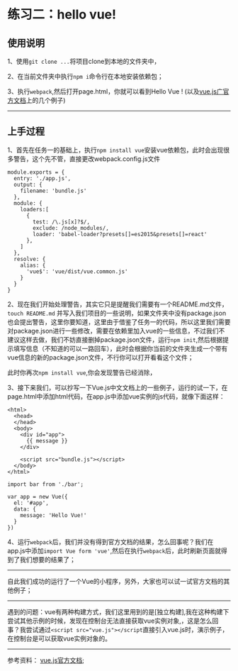 # 练习二：hello vue!

## 使用说明

1、使用`git clone ...`将项目clone到本地的文件夹中，

2、在当前文件夹中执行`npm i`命令行在本地安装依赖包；

3、执行`webpack`,然后打开page.html，你就可以看到Hello Vue ! (以及[vue.js广官方文档](https://cn.vuejs.org/v2/guide/index.html)上的几个例子)

---

## 上手过程

1、首先在任务一的基础上，执行`npm install vue`安装vue依赖包，此时会出现很多警告，这个先不管，直接更改webpack.config.js文件
```
module.exports = {
  entry: './app.js',
  output: {
    filename: 'bundle.js'
  },
  module: {
    loaders:[
      {
        test: /\.js[x]?$/,
        exclude: /node_modules/,
        loader: 'babel-loader?presets[]=es2015&presets[]=react'
      },
    ]
  },
  resolve: {
    alias: {
      'vue$': 'vue/dist/vue.common.js'
    }
  }
}
```

2、现在我们开始处理警告，其实它只是提醒我们需要有一个README.md文件，`touch README.md` 并写入我们项目的一些说明，如果文件夹中没有package.json也会提出警告，这里你要知道，这里由于借鉴了任务一的代码，所以这里我们需要对package.json进行一些修改，需要在依赖里加入vue的一些信息，不过我们不建议这样去做，我们不妨直接删掉package.json文件，运行`npm init`,然后根据提示填写信息（不知道的可以一路回车），此时会根据你当前的文件夹生成一个带有vue信息的新的package.json文件，不行你可以打开看看这个文件；

此时你再次`npm install vue`,你会发现警告已经消除，

3、接下来我们，可以抄写一下Vue.js中文文档上的一些例子，运行的试一下，在page.html中添加html代码，在app.js中添加vue实例的js代码，就像下面这样：
```
<html>
  <head>
  </head>
  <body>
    <div id="app">
      {{ message }}
    </div>

    <script src="bundle.js"></script>
  </body>
</html>

```
```
import bar from './bar';

var app = new Vue({
  el: '#app',
  data: {
    message: 'Hello Vue!'
  }
})
```

4、运行`webpack`后，我们并没有得到官方文档的结果，怎么回事呢？我们在app.js中添加`import Vue form 'vue'`,然后在执行`webpack`后，此时刷新页面就得到了我们想要的结果了；

---

自此我们成功的运行了一个Vue的小程序，另外，大家也可以试一试官方文档的其他例子；

---
遇到的问题：vue有两种构建方式，我们这里用到的是[独立构建],我在这种构建下尝试其他示例的时候，发现在控制台无法直接获取vue实例对象,，这是怎么回事？我尝试通过`<script src="vue.js"></script`直接引入vue.js时，演示例子，在控制台是可以获取vue实例对象的。



---

参考资料：
[vue.js官方文档](https://cn.vuejs.org/);